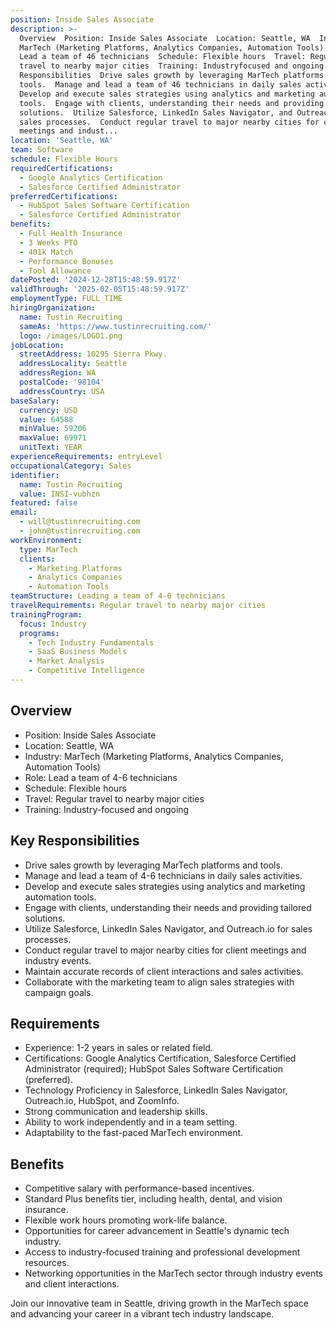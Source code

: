```yaml
---
position: Inside Sales Associate
description: >-
  Overview  Position: Inside Sales Associate  Location: Seattle, WA  Industry:
  MarTech (Marketing Platforms, Analytics Companies, Automation Tools)  Role:
  Lead a team of 46 technicians  Schedule: Flexible hours  Travel: Regular
  travel to nearby major cities  Training: Industryfocused and ongoing Key
  Responsibilities  Drive sales growth by leveraging MarTech platforms and
  tools.  Manage and lead a team of 46 technicians in daily sales activities. 
  Develop and execute sales strategies using analytics and marketing automation
  tools.  Engage with clients, understanding their needs and providing tailored
  solutions.  Utilize Salesforce, LinkedIn Sales Navigator, and Outreach.io for
  sales processes.  Conduct regular travel to major nearby cities for client
  meetings and indust...
location: 'Seattle, WA'
team: Software
schedule: Flexible Hours
requiredCertifications:
  - Google Analytics Certification
  - Salesforce Certified Administrator
preferredCertifications:
  - HubSpot Sales Software Certification
  - Salesforce Certified Administrator
benefits:
  - Full Health Insurance
  - 3 Weeks PTO
  - 401k Match
  - Performance Bonuses
  - Tool Allowance
datePosted: '2024-12-28T15:48:59.917Z'
validThrough: '2025-02-05T15:48:59.917Z'
employmentType: FULL_TIME
hiringOrganization:
  name: Tustin Recruiting
  sameAs: 'https://www.tustinrecruiting.com/'
  logo: /images/LOGO1.png
jobLocation:
  streetAddress: 10295 Sierra Pkwy.
  addressLocality: Seattle
  addressRegion: WA
  postalCode: '98104'
  addressCountry: USA
baseSalary:
  currency: USD
  value: 64588
  minValue: 59206
  maxValue: 69971
  unitText: YEAR
experienceRequirements: entryLevel
occupationalCategory: Sales
identifier:
  name: Tustin Recruiting
  value: INSI-vubhzn
featured: false
email:
  - will@tustinrecruiting.com
  - john@tustinrecruiting.com
workEnvironment:
  type: MarTech
  clients:
    - Marketing Platforms
    - Analytics Companies
    - Automation Tools
teamStructure: Leading a team of 4-6 technicians
travelRequirements: Regular travel to nearby major cities
trainingProgram:
  focus: Industry
  programs:
    - Tech Industry Fundamentals
    - SaaS Business Models
    - Market Analysis
    - Competitive Intelligence
---
```




## Overview
- Position: Inside Sales Associate
- Location: Seattle, WA
- Industry: MarTech (Marketing Platforms, Analytics Companies, Automation Tools)
- Role: Lead a team of 4-6 technicians
- Schedule: Flexible hours
- Travel: Regular travel to nearby major cities
- Training: Industry-focused and ongoing

## Key Responsibilities
- Drive sales growth by leveraging MarTech platforms and tools.
- Manage and lead a team of 4-6 technicians in daily sales activities.
- Develop and execute sales strategies using analytics and marketing automation tools.
- Engage with clients, understanding their needs and providing tailored solutions.
- Utilize Salesforce, LinkedIn Sales Navigator, and Outreach.io for sales processes.
- Conduct regular travel to major nearby cities for client meetings and industry events.
- Maintain accurate records of client interactions and sales activities.
- Collaborate with the marketing team to align sales strategies with campaign goals.

## Requirements
- Experience: 1-2 years in sales or related field.
- Certifications: Google Analytics Certification, Salesforce Certified Administrator (required); HubSpot Sales Software Certification (preferred).
- Technology Proficiency in Salesforce, LinkedIn Sales Navigator, Outreach.io, HubSpot, and ZoomInfo.
- Strong communication and leadership skills.
- Ability to work independently and in a team setting.
- Adaptability to the fast-paced MarTech environment.

## Benefits
- Competitive salary with performance-based incentives.
- Standard Plus benefits tier, including health, dental, and vision insurance.
- Flexible work hours promoting work-life balance.
- Opportunities for career advancement in Seattle's dynamic tech industry.
- Access to industry-focused training and professional development resources.
- Networking opportunities in the MarTech sector through industry events and client interactions.

Join our innovative team in Seattle, driving growth in the MarTech space and advancing your career in a vibrant tech industry landscape.
